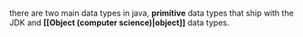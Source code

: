 there are two main data types in java, **primitive** data types that ship with the JDK and **[[Object (computer science)|object]]** data types.